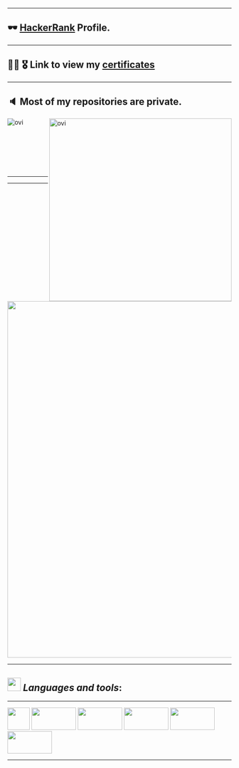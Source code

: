 
---

## :dark_sunglasses: [HackerRank](https://www.hackerrank.com/Alaamimi) Profile.

---

## :student: :medal_military: Link to view my [certificates](https://github.com/alaamimi/Certificates)

---

## :speaker: Most of my repositories are private.

<p><img align="left" src="https://github-readme-stats.vercel.app/api/top-langs?username=alaamimi&show_icons=true&locale=en&layout=compact&theme=chartreuse-dark" alt="ovi" /></p>
<p>&nbsp;<img align="right" src="https://github-readme-stats.vercel.app/api?username=alaamimi&show_icons=true&locale=en&theme=chartreuse-dark" alt="ovi" width="410" /></p>
<br><br><br><br><br>
<hr>
</p>

---

</p>
<p align="center">  
<img src="https://cdn.theatlantic.com/thumbor/_y8_-24aVSJ1yPW7s3ujTV7wC2I=/0x104:2000x1229/1536x864/media/img/2017/03/08/Aristotle1_1/original.jpg" width="800">
</p>

---

## <img src="https://media.giphy.com/media/iY8CRBdQXODJSCERIr/giphy.gif" width="30px">&nbsp;***Languages and tools***:

---

</p>
</p aligne = "left">
<code><img height="50" src="https://www.vectorlogo.zone/logos/gnu_bash/gnu_bash-ar21.svg"></code> 
<code><img height="50" src="https://www.vectorlogo.zone/logos/java/java-ar21.svg" width="100"></code>   
<code><img height="50" src="https://www.vectorlogo.zone/logos/python/python-ar21.svg" width="100"></code>
<code><img height="50" src="https://www.vectorlogo.zone/logos/git-scm/git-scm-ar21.svg" width="100"></code>
<code><img height="50" src="https://www.vectorlogo.zone/logos/javascript/javascript-horizontal.svg" width="100"></code>
<code><img height="50" src="https://www.vectorlogo.zone/logos/microsoft_vb/microsoft_vb-ar21.svg" width="100"></code>
</p>

---
